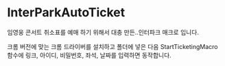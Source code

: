 # InterParkAutoTicket
 
임영웅 콘서트 취소표를 예매 하기 위해서 대충 만든..인터파크 매크로 입니다.

크롬 버전에 맞는 크롬 드라이버를 설치하고 폴더에 넣은 다음
StartTicketingMacro 함수에 링크, 아이디, 비밀번호, 좌석, 날짜를 입력하면 동작합니다.
